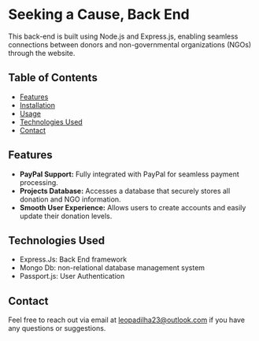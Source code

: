 <h1>Seeking a Cause, Back End</h1>
<p>This back-end is built using Node.js and Express.js, enabling seamless connections between donors and non-governmental organizations (NGOs) through the website.</p>

<h2>Table of Contents</h2>
<ul>
  <li><a href="#features">Features</a></li>
  <li><a href="#installation">Installation</a></li>
  <li><a href="#usage">Usage</a></li>
  <li><a href="#technologies-used">Technologies Used</a></li>
  <li><a href="#contact">Contact</a></li>
</ul>

<h2 id="features">Features</h2>
<ul>
<li><strong>PayPal Support:</strong> Fully integrated with PayPal for seamless payment processing.</li>
<li><strong>Projects Database:</strong> Accesses a database that securely stores all donation and NGO information.</li>
<li><strong>Smooth User Experience:</strong> Allows users to create accounts and easily update their donation levels.</li>
</ul>

<h2 id="technologies-used">Technologies Used</h2>
<ul>
  <li>Express.Js: Back End framework</li>
  <li>Mongo Db: non-relational database management system</li>
  <li>Passport.js: User Authentication</li>
</ul>

<h2 id="contact">Contact</h2>
<p>Feel free to reach out via email at <a href="mailto:leopadilha23@outlook.com">leopadilha23@outlook.com</a> if you have any questions or suggestions.</p>
